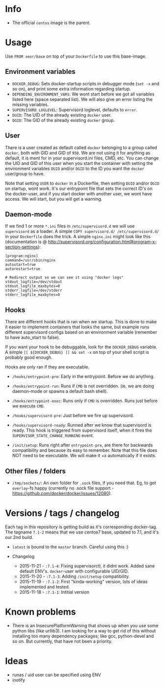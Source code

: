 # Info
* The official `centos` image is the parent.

# Usage
Use `FROM xeor/base` on top of your `Dockerfile` to use this base-image.

## Environment variables
* `DOCKER_DEBUG`: Sets docker-startup scripts in debugger mode (`set -x` and so on), and print some extra information regarding startup.
* `DEPENDING_ENVIRONMENT_VARS`: We wont start before we got all variables listed here (space separated list). We will also give an error listing the missing variables.
* `SUPERVISORD_LOGLEVEL`: Supervisord loglevel, defaults to `error`.
* `DUID`: The UID of the already existing `docker` user.
* `DGID`: The GID of the already existing `docker` group.

## User
There is a user created as default called `docker` belonging to a group called `docker`, both with GID and GID of `950`.
We are not using it for anything as default, it is ment for in your supervisord.ini files, CMD, etc. You can change the UID and GID of this user when you start the container with setting the environment variables `DUID` and/or `DGID` to the ID you want the `docker` user/group to have.

Note that setting `USER` to `docker` in a Dockerfile, then setting `DUID` and/or `DGID` on startup, wont work. It's our entrypoint file that sets the correct ID's on the docker-user, and if you start docker with another user, we wont have access. We will start, but you will get a warning.

## Daemon-mode
If we find 1 or more `*.ini` files in `/etc/supervisord.d` we will use `supervisord` as a loader. A simple `COPY supervisord.d/ /etc/supervisord.d/` in your `Dockerfile` does the trick.
A simple `nginx.ini` might look like this (documentation is @ http://supervisord.org/configuration.html#program-x-section-settings):

    [program:nginx]
    command=/usr/sbin/nginx
    autostart=true
    autorestart=true

    # Redirect output so we can see it using "docker logs"
    stdout_logfile=/dev/stdout
    stdout_logfile_maxbytes=0
    stderr_logfile=/dev/stderr
    stderr_logfile_maxbytes=0

## Hooks
There are different hooks that is ran when we startup. This is done to make it easier to implement containers that looks the same, but example runs different supervisord configs based on an environment variable (remember to have auto_start to false).

If you want your hook to be debuggable, look for the `DOCKER_DEBUG` variable. A simple `[[ ${DOCKER_DEBUG} ]] && set -x` on top of your shell script is probably good enough.

Hooks are only ran if they are executable.

* `/hooks/entrypoint-pre`: Early in the entrypoint. Before we do anything.
* `/hooks/entrypoint-run`: Runs if `CMD` is not overridden. (ie, we are doing daemon-mode or spawns a default bash shell).
* `/hooks/entrypoint-exec`: Runs only if `CMD` is overridden. Runs just before we execute `CMD`.
* `/hooks/supervisord-pre`: Just before we fire up supervisord.
* `/hooks/supervisord-ready`: Runned after we know that supervisord is ready. This hook is triggered from supervisord itself, when it fires the `SUPERVISOR_STATE_CHANGE_RUNNING` event.

* `/init/setup`: Runs right after `entrypoint-pre`, are there for backwards compatibility and because its easy to remember. Note that this file does NOT need to be executable. We will make it +x automatically if it exists.

## Other files / folders
* `/tmp/sockets/`: An own folder for `.sock` files, if you need that. Eg, to get `overlay`-fs happy (currently no .sock file support - https://github.com/docker/docker/issues/12080).

# Versions / tags / changelog
Each tag in this repository is getting build as it's corresponding docker-tag. The tagname `7.1-2` means that we use centos7 base, updated to 7.1, and it's our 2nd build.

* `latest` is bound to the `master` branch. Careful using this :)

* Changelog
  * 2015-11-21 - `:7.1-4`: Fixing supervisorctl, it didnt work. Added sane default ENV's. `docker`-user with configurable UID/GID.
  * 2015-11-20 - `:7.1-3`: Adding `/init/setup` compatibility.
  * 2015-11-19 - `:7.1-2`: First "kinda-working" version, lots of ideas implemented and tested.
  * 2015-11-18 - `:7.1-1`: Intitial version

# Known problems
* There is an InsecurePlatformWarning that shows up when you use some python libs (like urllib3). I am looking for a way to get rid of this without installing too many dependency packages; like gcc, python-devel and so on. But currently, that have not been a priority.

# Ideas
* runas / uid user can be specified using ENV
* inotify
